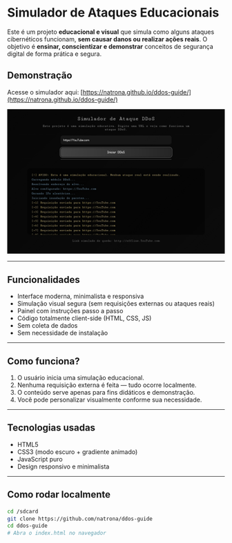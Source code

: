 # Simulador de Ataques Educacionais

Este é um projeto **educacional e visual** que simula como alguns ataques cibernéticos funcionam, **sem causar danos ou realizar ações reais**. O objetivo é **ensinar, conscientizar e demonstrar** conceitos de segurança digital de forma prática e segura.

## Demonstração

Acesse o simulador aqui: [https://natrona.github.io/ddos-guide/](https://natrona.github.io/ddos-guide/)

![Preview](https://github.com/natrona/ddos-guide/blob/main/Preview.jpg) <!-- Coloque um print discreto da interface se quiser -->

---

## Funcionalidades

- Interface moderna, minimalista e responsiva
- Simulação visual segura (sem requisições externas ou ataques reais)
- Painel com instruções passo a passo
- Código totalmente client-side (HTML, CSS, JS)
- Sem coleta de dados
- Sem necessidade de instalação

---

## Como funciona?

1. O usuário inicia uma simulação educacional.
2. Nenhuma requisição externa é feita — tudo ocorre localmente.
3. O conteúdo serve apenas para fins didáticos e demonstração.
4. Você pode personalizar visualmente conforme sua necessidade.

---

## Tecnologias usadas

- HTML5
- CSS3 (modo escuro + gradiente animado)
- JavaScript puro
- Design responsivo e minimalista

---

## Como rodar localmente

```bash
cd /sdcard
git clone https://github.com/natrona/ddos-guide
cd ddos-guide
# Abra o index.html no navegador
